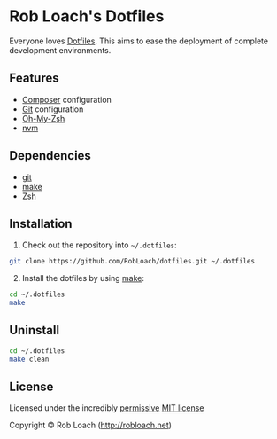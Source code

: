 # Rob Loach's Dotfiles

Everyone loves [Dotfiles](http://dotfiles.github.io). This aims to ease the deployment of complete development environments.

## Features

* [Composer](http://getcomposer.org) configuration
* [Git](http://www.git-scm.com/) configuration
* [Oh-My-Zsh](https://github.com/robbyrussell/oh-my-zsh/)
* [nvm](https://github.com/creationix/nvm)

## Dependencies

* [git](http://git-scm.com)
* [make](http://gnu.org/software/make)
* [Zsh](http://www.zsh.org)

## Installation

1. Check out the repository into `~/.dotfiles`:
  ``` bash
  git clone https://github.com/RobLoach/dotfiles.git ~/.dotfiles
  ```

2. Install the dotfiles by using [make](http://www.gnu.org/software/make/):
  ``` bash
  cd ~/.dotfiles
  make
  ```

## Uninstall

``` bash
cd ~/.dotfiles
make clean
```

## License

Licensed under the incredibly [permissive](http://en.wikipedia.org/wiki/Permissive_free_software_licence) [MIT license](http://creativecommons.org/licenses/MIT/)

Copyright &copy; Rob Loach (http://robloach.net)
